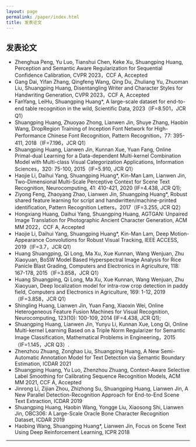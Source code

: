 ```yaml
---
layout: page
permalink: /paper/index.html
title: 发表论文
---
```


## 发表论文

- Zhenghua Peng, Yu Luo, Tianshui Chen, Keke Xu, Shuangping Huang, Perception and Semantic Aware Regularization for Sequential Confidence Calibration, CVPR 2023，CCF A, Accepted
- Gang Dai, Yifan Zhang, Qingfeng Wang, Qing Du, Zhuliang Yu, Zhuoman Liu, Shuangping Huang, Disentangling Writer and Character Styles for Handwriting Generation, CVPR 2023，CCF A, Accepted
- FanYang, LeiHu, Shuangping Huang*, A large-scale dataset for end-to-end table recognition in the wild, Scientific Data, 2023（IF=8.501，JCR Q1）
- Shuangping Huang, Zhuoyao Zhong, Lianwen Jin, Shuye Zhang, Haobin Wang, DropRegion Training of Inception Font Network for High-Performance Chinese Font Recognition, Pattern Recognition，77: 395-411, 2018（IF=7.196，JCR Q1）
- Shuangping Huang, Lianwen Jin, Kunnan Xue, Yuan Fang, Online Primal-dual Learning for a Data-dependent Multi-kernel Combination Model with Multi-class Visual Categorization Applications, Information Sciences，320: 75-100, 2015（IF=5.910, JCR Q1）
- Haojie Li, Daihui Yang, Shuangping Huang*, Kin-Man Lam, Lianwen Jin, Two-Dimensional Multi-Scale Perceptive Context for Scene Text Recognition, Neurocomputing, 41: 410-421, 2020 (IF=4.438, JCR Q1);
- Ziyong Feng, Zhaoyang Zhao, Lianwen Jin, Shuangping Huang*, Robust shared feature learning for script and handwritten/machine-printed identification, Pattern Recognition Letters，2017（IF=3.255, JCR Q2）
- Hongxiang Huang, Daihui Yang, Shuangping Huang, AGTGAN: Unpaired Image Translation for Photographic Ancient Character Generation, ACM MM 2022，CCF A, Accepted
- Haojie Li, Daihui Yang, Shuangping Huang*, Kin-Man Lam, Deep Motion-Appearance Convolutions for Robust Visual Tracking, IEEE ACCESS, 2019（IF=3.7，JCR Q1）
- Huang Shuangping, Qi Long, Ma Xu, Xue Kunnan, Wang Wenjuan, Zhu Xiaoyuan, BoSW Model Based Hyperspectral Image Analysis for Rice Panicle Blast Grading, Computers and Electronics in Agriculture, 118: 167-178, 2015（IF=3.858，JCR Q1）
- Huang Shuangping, Qi Long, Ma Xu, Xue Kunnan, Wang Wenjuan, Zhu Xiaoyuan, Deep localization model for intra-row crop detection in paddy field, Computers and Electronics in Agriculture, 169: 1-12, 2019（IF=3.858，JCR Q1）
- Shingling Huang, Lianwen Jin, Yuan Fang, Xiaoxin Wei, Online Heterogeneous Feature Fusion Machines for Visual Recognition, Neurocomputing, 123(10): 100-109, 2014 (IF=4.438, JCR Q1);
- Shuangping Huang, Lianwen Jin, Yunyu Li, Kunnan Xue, Long Qi, Online Multi-kernel Learning Based on a Triple Norm Regularizer for Semantic Image Classification, Mathematical Problems in Engineering，2015（IF=1.145，JCR Q3）.
- Zhenzhou Zhuang, Zonghao Liu, Shuangping Huang, A New Semi-Automatic Annotation Model for Text Detection via Semantic Boundary Estimation, ICDAR 2021
- Shuangping Huang, Yu Luo, Zhenzhou Zhuang, Context-Aware Selective Label Smoothing for Calibrating Sequence Recognition Models, ACM MM 2021, CCF A, Accepted
- Jinrong Li, Zijian Zhou, Zhizhong Su, Shuangping Huang, Lianwen Jin, A New Parallel Detection-Recognition Approach for End-to-End Scene Text Extraction, ICDAR 2019
- Shuangping Huang, Haobin Wang, Yongge Liu, Xiaosong Shi, Lianwen Jin, OBC306: A Large-Scale Oracle Bone Character Recognition Dataset, ICDAR 2019
- Haobing Wang, Shuangping Huang*, Lianwen Jin, Focus on Scene Text Using Deep Reinforcement Learning, ICPR 2018

---